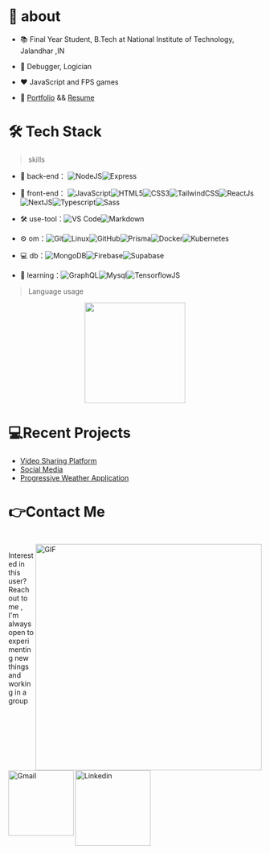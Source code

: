# 🚀 about

- 📚 Final Year Student, B.Tech at National Institute of Technology, Jalandhar ,IN
- 💬 Debugger, Logician
- ❤️ JavaScript and FPS games

- 🚀 [Portfolio](https://portfolio-scriptedpranav.vercel.app/) && [Resume](https://drive.google.com/file/d/1OOQXrUwywXhrSwiH3PDg5Qv-7KfcrX8x/view?usp=sharing)



# 🛠 Tech Stack

> skills

- 🔭 back-end： ![NodeJS](https://img.shields.io/badge/Node.js-339933.svg?style=for-the-badge&logo=nodedotjs&logoColor=white)![Express](https://img.shields.io/badge/Express-000000.svg?style=for-the-badge&logo=Express&logoColor=white)

- 👯 front-end： ![JavaScript](https://img.shields.io/badge/JavaScript-F7DF1E.svg?style=for-the-badge&logo=JavaScript&logoColor=black)![HTML5](https://img.shields.io/badge/HTML5-E34F26.svg?style=for-the-badge&logo=HTML5&logoColor=white)![CSS3](https://img.shields.io/badge/CSS3-1572B6.svg?style=for-the-badge&logo=CSS3&logoColor=white)![TailwindCSS](https://img.shields.io/badge/Tailwind%20CSS-06B6D4.svg?style=for-the-badge&logo=Tailwind-CSS&logoColor=white)![ReactJs](https://img.shields.io/badge/React-61DAFB.svg?style=for-the-badge&logo=React&logoColor=black)![NextJS](https://img.shields.io/badge/Next.js-000000.svg?style=for-the-badge&logo=nextdotjs&logoColor=white)![Typescript](https://img.shields.io/badge/TypeScript-3178C6.svg?style=for-the-badge&logo=TypeScript&logoColor=white)![Sass](https://img.shields.io/badge/Sass-CC6699.svg?style=for-the-badge&logo=Sass&logoColor=white)

- :hammer_and_wrench: use-tool：![VS Code](https://img.shields.io/badge/Visual%20Studio%20Code-007ACC.svg?style=for-the-badge&logo=Visual-Studio-Code&logoColor=white)![Markdown](https://img.shields.io/badge/Markdown-000000.svg?style=for-the-badge&logo=Markdown&logoColor=white)

- ⚙️ om：![Git](https://img.shields.io/badge/Git-F05032.svg?style=for-the-badge&logo=Git&logoColor=white)![Linux](https://img.shields.io/badge/Linux-FCC624.svg?style=for-the-badge&logo=Linux&logoColor=black)![GitHub](https://img.shields.io/badge/GitHub-181717.svg?style=for-the-badge&logo=GitHub&logoColor=white)![Prisma](https://img.shields.io/badge/Prisma-2D3748.svg?style=for-the-badge&logo=Prisma&logoColor=white)![Docker](https://img.shields.io/badge/Docker-2496ED.svg?style=for-the-badge&logo=Docker&logoColor=white)![Kubernetes](https://img.shields.io/badge/Kubernetes-326CE5.svg?style=for-the-badge&logo=Kubernetes&logoColor=white)

- 💻 db：![MongoDB](https://img.shields.io/badge/MongoDB-47A248.svg?style=for-the-badge&logo=MongoDB&logoColor=white)![Firebase](https://img.shields.io/badge/Firebase-FFCA28.svg?style=for-the-badge&logo=Firebase&logoColor=black)![Supabase](https://img.shields.io/badge/Supabase-3ECF8E.svg?style=for-the-badge&logo=Supabase&logoColor=white)

- 🌱 learning：![GraphQL](https://img.shields.io/badge/GraphQL-E10098.svg?style=for-the-badge&logo=GraphQL&logoColor=white)![Mysql](https://img.shields.io/badge/MySQL-4479A1.svg?style=for-the-badge&logo=MySQL&logoColor=white)![TensorflowJS](https://img.shields.io/badge/TensorFlow-FF6F00.svg?style=for-the-badge&logo=TensorFlow&logoColor=white)

  

> Language usage

<div align="center">
    <img height="200px" src="https://github-readme-stats-api-holic-x.vercel.app/api/top-langs/?username=ScriptedPranav&theme=gruvbox_light&layout=compact"/>
</div>



# 💻Recent Projects

<!-- BLOG-POST-LIST:START -->
- [Video Sharing Platform](https://github.com/ScriptedPranav/See-you)
- [Social Media](https://github.com/ScriptedPranav/mern_konnekt_api-client)
- [Progressive Weather Application](https://github.com/ScriptedPranav/WeatherApp)
<!-- BLOG-POST-LIST:END -->

# 👉Contact Me
<p>
 </br>


<img hight="320" width="450" align="right" alt="GIF" src="https://github.com/Xx-Ashutosh-xX/Xx-Ashutosh-xX/blob/master/assets/93195.gif">


Interested in this user? Reach out to me , I'm always open to experimenting new things and working in a group

<a href="mailto:scriptedpranav@gmail.com">
 <img align="left" alt="Gmail" width="130" hight="100" src="https://github.com/Xx-Ashutosh-xX/Xx-Ashutosh-xX/blob/master/assets/icons/gmail.png" />
</a>
<a href="https://www.linkedin.com/in/pranav-sinha-6b2792256">
  <img align="left" alt="Linkedin" width="150" hight="100" src="https://github.com/Xx-Ashutosh-xX/Xx-Ashutosh-xX/blob/master/assets/icons/linkedin.png" />

 </p>
